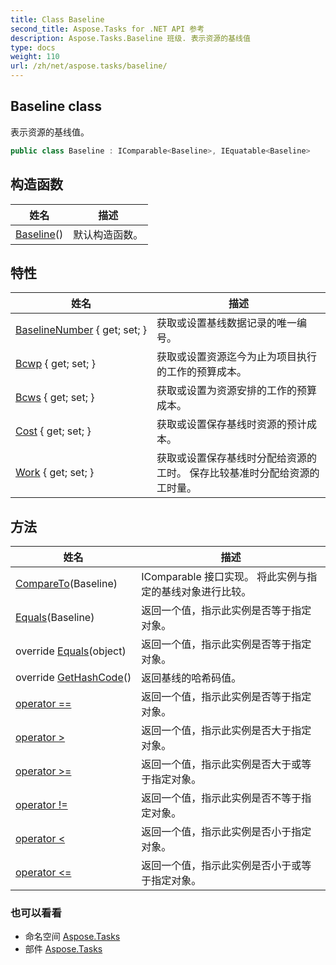 ```yaml
---
title: Class Baseline
second_title: Aspose.Tasks for .NET API 参考
description: Aspose.Tasks.Baseline 班级. 表示资源的基线值
type: docs
weight: 110
url: /zh/net/aspose.tasks/baseline/
---
```

## Baseline class

表示资源的基线值。

```csharp
public class Baseline : IComparable<Baseline>, IEquatable<Baseline>
```

## 构造函数

| 姓名 | 描述 |
| --- | --- |
| [Baseline](baseline/)() | 默认构造函数。 |

## 特性

| 姓名 | 描述 |
| --- | --- |
| [BaselineNumber](../../aspose.tasks/baseline/baselinenumber/) { get; set; } | 获取或设置基线数据记录的唯一编号。 |
| [Bcwp](../../aspose.tasks/baseline/bcwp/) { get; set; } | 获取或设置资源迄今为止为项目执行的工作的预算成本。 |
| [Bcws](../../aspose.tasks/baseline/bcws/) { get; set; } | 获取或设置为资源安排的工作的预算成本。 |
| [Cost](../../aspose.tasks/baseline/cost/) { get; set; } | 获取或设置保存基线时资源的预计成本。 |
| [Work](../../aspose.tasks/baseline/work/) { get; set; } | 获取或设置保存基线时分配给资源的工时。 保存比较基准时分配给资源的工时量。 |

## 方法

| 姓名 | 描述 |
| --- | --- |
| [CompareTo](../../aspose.tasks/baseline/compareto/)(Baseline) | IComparable 接口实现。 将此实例与指定的基线对象进行比较。 |
| [Equals](../../aspose.tasks/baseline/equals/#equals)(Baseline) | 返回一个值，指示此实例是否等于指定对象。 |
| override [Equals](../../aspose.tasks/baseline/equals/#equals_1)(object) | 返回一个值，指示此实例是否等于指定对象。 |
| override [GetHashCode](../../aspose.tasks/baseline/gethashcode/)() | 返回基线的哈希码值。 |
| [operator ==](../../aspose.tasks/baseline/op_equality/) | 返回一个值，指示此实例是否等于指定对象。 |
| [operator &gt;](../../aspose.tasks/baseline/op_greaterthan/) | 返回一个值，指示此实例是否大于指定对象。 |
| [operator &gt;=](../../aspose.tasks/baseline/op_greaterthanorequal/) | 返回一个值，指示此实例是否大于或等于指定对象。 |
| [operator !=](../../aspose.tasks/baseline/op_inequality/) | 返回一个值，指示此实例是否不等于指定对象。 |
| [operator &lt;](../../aspose.tasks/baseline/op_lessthan/) | 返回一个值，指示此实例是否小于指定对象。 |
| [operator &lt;=](../../aspose.tasks/baseline/op_lessthanorequal/) | 返回一个值，指示此实例是否小于或等于指定对象。 |

### 也可以看看

* 命名空间 [Aspose.Tasks](../../aspose.tasks/)
* 部件 [Aspose.Tasks](../../)


